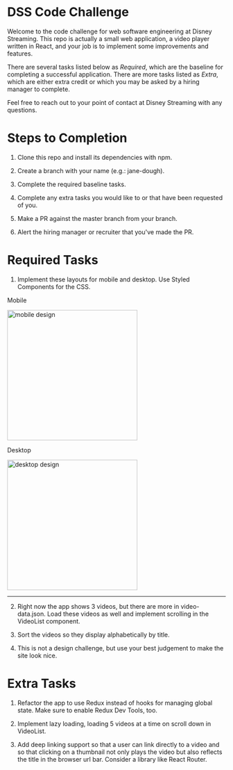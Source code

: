 # DSS Code Challenge

Welcome to the code challenge for web software engineering at Disney Streaming. This repo is actually a small web application, a video player written in React, and your job is to implement some improvements and features.

There are several tasks listed below as *Required*, which are the baseline for completing a successful application. There are more tasks listed as *Extra*, which are either extra credit or which you may be asked by a hiring manager to complete.

Feel free to reach out to your point of contact at Disney Streaming with any questions.

# Steps to Completion

1) Clone this repo and install its dependencies with npm.

2) Create a branch with your name (e.g.: jane-dough).

3) Complete the required baseline tasks.

4) Complete any extra tasks you would like to or that have been requested of you.

5) Make a PR against the master branch from your branch.

6) Alert the hiring manager or recruiter that you've made the PR.

# Required Tasks

1) Implement these layouts for mobile and desktop. Use Styled Components for the CSS.

Mobile

<img alt="mobile design" src="https://fed-dss-challenge-qa.s3.amazonaws.com/assets/img/mobile-design.png" width="300">

Desktop

<img alt="desktop design" src="https://fed-dss-challenge-qa.s3.amazonaws.com/assets/img/desktop-design.png" width="300">
<hr>

2) Right now the app shows 3 videos, but there are more in video-data.json. Load these videos as well and implement scrolling in the VideoList component.

3) Sort the videos so they display alphabetically by title.

4) This is not a design challenge, but use your best judgement to make the site look nice.

# Extra Tasks

1) Refactor the app to use Redux instead of hooks for managing global state. Make sure to enable Redux Dev Tools, too.

2) Implement lazy loading, loading 5 videos at a time on scroll down in VideoList.

3) Add deep linking support so that a user can link directly to a video and so that clicking on a thumbnail not only plays the video but also reflects the title in the browser url bar. Consider a library like React Router.
